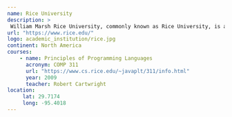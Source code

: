 ```yaml
---
name: Rice University 
description: >
 William Marsh Rice University, commonly known as Rice University, is a private research university in Houston, Texas. 
url: "https://www.rice.edu/"
logo: academic_institution/rice.jpg
continent: North America
courses:
    - name: Principles of Programming Languages
      acronym: COMP 311
      url: "https://www.cs.rice.edu/~javaplt/311/info.html"
      year: 2009
      teacher: Robert Cartwright
location:
     lat: 29.7174
     long: -95.4018
---
```

